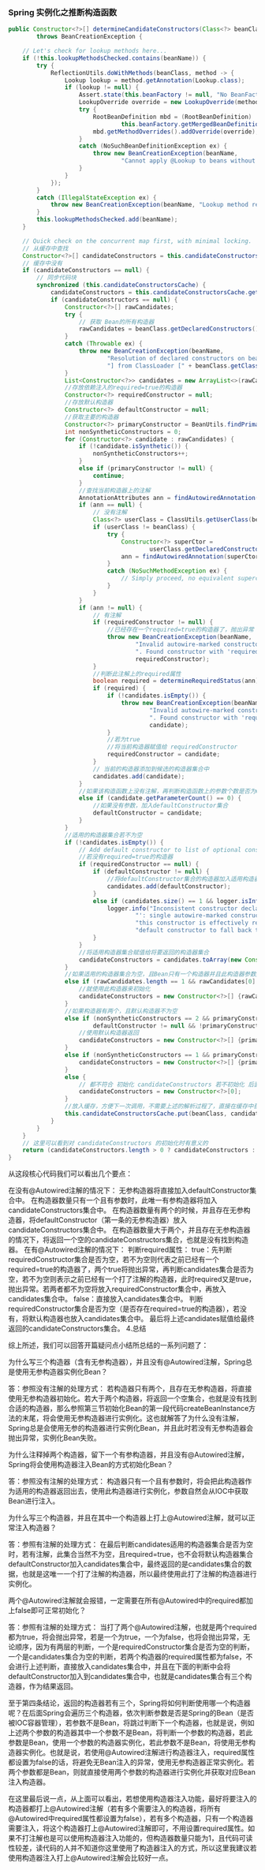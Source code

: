 ### Spring 实例化之推断构造函数 
```java
public Constructor<?>[] determineCandidateConstructors(Class<?> beanClass, final String beanName)
        throws BeanCreationException {

    // Let's check for lookup methods here...
    if (!this.lookupMethodsChecked.contains(beanName)) {
        try {
            ReflectionUtils.doWithMethods(beanClass, method -> {
                Lookup lookup = method.getAnnotation(Lookup.class);
                if (lookup != null) {
                    Assert.state(this.beanFactory != null, "No BeanFactory available");
                    LookupOverride override = new LookupOverride(method, lookup.value());
                    try {
                        RootBeanDefinition mbd = (RootBeanDefinition)
                                this.beanFactory.getMergedBeanDefinition(beanName);
                        mbd.getMethodOverrides().addOverride(override);
                    }
                    catch (NoSuchBeanDefinitionException ex) {
                        throw new BeanCreationException(beanName,
                                "Cannot apply @Lookup to beans without corresponding bean definition");
                    }
                }
            });
        }
        catch (IllegalStateException ex) {
            throw new BeanCreationException(beanName, "Lookup method resolution failed", ex);
        }
        this.lookupMethodsChecked.add(beanName);
    }

    // Quick check on the concurrent map first, with minimal locking.
    // 从缓存中查找
    Constructor<?>[] candidateConstructors = this.candidateConstructorsCache.get(beanClass);
    // 缓存中没有
    if (candidateConstructors == null) {
        // 同步代码块
        synchronized (this.candidateConstructorsCache) {
            candidateConstructors = this.candidateConstructorsCache.get(beanClass);
            if (candidateConstructors == null) {
                Constructor<?>[] rawCandidates;
                try {
                    // 获取 Bean的所有构造器
                    rawCandidates = beanClass.getDeclaredConstructors();
                }
                catch (Throwable ex) {
                    throw new BeanCreationException(beanName,
                            "Resolution of declared constructors on bean Class [" + beanClass.getName() +
                            "] from ClassLoader [" + beanClass.getClassLoader() + "] failed", ex);
                }
                List<Constructor<?>> candidates = new ArrayList<>(rawCandidates.length);
                //存放依赖注入的required=true的构造器
                Constructor<?> requiredConstructor = null;
                //存放默认构造器
                Constructor<?> defaultConstructor = null;
                //获取主要的构造器
                Constructor<?> primaryConstructor = BeanUtils.findPrimaryConstructor(beanClass);
                int nonSyntheticConstructors = 0;
                for (Constructor<?> candidate : rawCandidates) {
                    if (!candidate.isSynthetic()) {
                        nonSyntheticConstructors++;
                    }
                    else if (primaryConstructor != null) {
                        continue;
                    }
                    //查找当前构造器上的注解
                    AnnotationAttributes ann = findAutowiredAnnotation(candidate);
                    if (ann == null) {
                        // 没有注解
                        Class<?> userClass = ClassUtils.getUserClass(beanClass);
                        if (userClass != beanClass) {
                            try {
                                Constructor<?> superCtor =
                                        userClass.getDeclaredConstructor(candidate.getParameterTypes());
                                ann = findAutowiredAnnotation(superCtor);
                            }
                            catch (NoSuchMethodException ex) {
                                // Simply proceed, no equivalent superclass constructor found...
                            }
                        }
                    }
                    if (ann != null) {
                        // 有注解
                        if (requiredConstructor != null) {
                            //已经存在一个required=true的构造器了，抛出异常
                            throw new BeanCreationException(beanName,
                                    "Invalid autowire-marked constructor: " + candidate +
                                    ". Found constructor with 'required' Autowired annotation already: " +
                                    requiredConstructor);
                        }
                        //判断此注解上的required属性
                        boolean required = determineRequiredStatus(ann);
                        if (required) {
                            if (!candidates.isEmpty()) {
                                throw new BeanCreationException(beanName,
                                        "Invalid autowire-marked constructors: " + candidates +
                                        ". Found constructor with 'required' Autowired annotation: " +
                                        candidate);
                            }
                            //若为true
                            //将当前构造器赋值给 requiredConstructor
                            requiredConstructor = candidate;
                        }
                        // 当前的构造器添加到候选的构造器集合中
                        candidates.add(candidate);
                    }
                    //如果该构造函数上没有注解，再判断构造函数上的参数个数是否为0
                    else if (candidate.getParameterCount() == 0) {
                        //如果没有参数，加入defaultConstructor集合
                        defaultConstructor = candidate;
                    }
                }
                //适用的构造器集合若不为空
                if (!candidates.isEmpty()) {
                    // Add default constructor to list of optional constructors, as fallback.
                    //若没有required=true的构造器
                    if (requiredConstructor == null) {
                        if (defaultConstructor != null) {
                            //将defaultConstructor集合的构造器加入适用构造器集合
                            candidates.add(defaultConstructor);
                        }
                        else if (candidates.size() == 1 && logger.isInfoEnabled()) {
                            logger.info("Inconsistent constructor declaration on bean with name '" + beanName +
                                    "': single autowire-marked constructor flagged as optional - " +
                                    "this constructor is effectively required since there is no " +
                                    "default constructor to fall back to: " + candidates.get(0));
                        }
                    }
                    //将适用构造器集合赋值给将要返回的构造器集合
                    candidateConstructors = candidates.toArray(new Constructor<?>[0]);
                }
                //如果适用的构造器集合为空，且Bean只有一个构造器并且此构造器参数数量大于0
                else if (rawCandidates.length == 1 && rawCandidates[0].getParameterCount() > 0) {
                    //就使用此构造器来初始化
                    candidateConstructors = new Constructor<?>[] {rawCandidates[0]};
                }
                //如果构造器有两个，且默认构造器不为空
                else if (nonSyntheticConstructors == 2 && primaryConstructor != null &&
                        defaultConstructor != null && !primaryConstructor.equals(defaultConstructor)) {
                    //使用默认构造器返回
                    candidateConstructors = new Constructor<?>[] {primaryConstructor, defaultConstructor};
                }
                else if (nonSyntheticConstructors == 1 && primaryConstructor != null) {
                    candidateConstructors = new Constructor<?>[] {primaryConstructor};
                }
                else {
                    // 都不符合 初始化 candidateConstructors 若不初始化 后面的判断会有问题
                    candidateConstructors = new Constructor<?>[0];
                }
                //放入缓存，方便下一次调用，不需要上述的解析过程了，直接在缓存中获取
                this.candidateConstructorsCache.put(beanClass, candidateConstructors);
            }
        }
    }
    // 这里可以看到对 candidateConstructors 的初始化时有意义的
    return (candidateConstructors.length > 0 ? candidateConstructors : null);
}
```
从这段核心代码我们可以看出几个要点：

在没有@Autowired注解的情况下：
无参构造器将直接加入defaultConstructor集合中。
在构造器数量只有一个且有参数时，此唯一有参构造器将加入candidateConstructors集合中。
在构造器数量有两个的时候，并且存在无参构造器，将defaultConstructor（第一条的无参构造器）放入candidateConstructors集合中。
在构造器数量大于两个，并且存在无参构造器的情况下，将返回一个空的candidateConstructors集合，也就是没有找到构造器。
在有@Autowired注解的情况下：
判断required属性：
true：先判断requiredConstructor集合是否为空，若不为空则代表之前已经有一个required=true的构造器了，两个true将抛出异常，再判断candidates集合是否为空，若不为空则表示之前已经有一个打了注解的构造器，此时required又是true，抛出异常。若两者都不为空将放入requiredConstructor集合中，再放入candidates集合中。
false：直接放入candidates集合中。
判断requiredConstructor集合是否为空（是否存在required=true的构造器），若没有，将默认构造器也放入candidates集合中。
最后将上述candidates赋值给最终返回的candidateConstructors集合。
4.总结

综上所述，我们可以回答开篇疑问点小结所总结的一系列问题了：

为什么写三个构造器（含有无参构造器），并且没有@Autowired注解，Spring总是使用无参构造器实例化Bean？

答：参照没有注解的处理方式： 若构造器只有两个，且存在无参构造器，将直接使用无参构造器初始化。若大于两个构造器，将返回一个空集合，也就是没有找到合适的构造器，那么参照第三节初始化Bean的第一段代码createBeanInstance方法的末尾，将会使用无参构造器进行实例化。这也就解答了为什么没有注解，Spring总是会使用无参的构造器进行实例化Bean，并且此时若没有无参构造器会抛出异常，实例化Bean失败。

为什么注释掉两个构造器，留下一个有参构造器，并且没有@Autowired注解，Spring将会使用构造器注入Bean的方式初始化Bean？

答：参照没有注解的处理方式： 构造器只有一个且有参数时，将会把此构造器作为适用的构造器返回出去，使用此构造器进行实例化，参数自然会从IOC中获取Bean进行注入。

为什么写三个构造器，并且在其中一个构造器上打上@Autowired注解，就可以正常注入构造器？

答：参照有注解的处理方式： 在最后判断candidates适用的构造器集合是否为空时，若有注解，此集合当然不为空，且required=true，也不会将默认构造器集合defaultConstructor加入candidates集合中，最终返回的是candidates集合的数据，也就是这唯一一个打了注解的构造器，所以最终使用此打了注解的构造器进行实例化。

两个@Autowired注解就会报错，一定需要在所有@Autowired中的required都加上false即可正常初始化？

答：参照有注解的处理方式： 当打了两个@Autowired注解，也就是两个required都为true，将会抛出异常，若是一个为true，一个为false，也将会抛出异常，无论顺序，因为有两层的判断，一个是requiredConstructor集合是否为空的判断，一个是candidates集合为空的判断，若两个构造器的required属性都为false，不会进行上述判断，直接放入candidates集合中，并且在下面的判断中会将defaultConstructor加入到candidates集合中，也就是candidates集合有三个构造器，作为结果返回。

至于第四条结论，返回的构造器若有三个，Spring将如何判断使用哪一个构造器呢？在后面Spring会遍历三个构造器，依次判断参数是否是Spring的Bean（是否被IOC容器管理），若参数不是Bean，将跳过判断下一个构造器，也就是说，例如上述两个参数的构造器其中一个参数不是Bean，将判断一个参数的构造器，若此参数是Bean，使用一个参数的构造器实例化，若此参数不是Bean，将使用无参构造器实例化。也就是说，若使用@Autowired注解进行构造器注入，required属性都设置为false的话，将避免无Bean注入的异常，使用无参构造器正常实例化。若两个参数都是Bean，则就直接使用两个参数的构造器进行实例化并获取对应Bean注入构造器。

在这里最后说一点，从上面可以看出，若想使用构造器注入功能，最好将要注入的构造器都打上@Autowired注解（若有多个需要注入的构造器，将所有@Autowired中required属性都设置为false），若有多个构造器，只有一个构造器需要注入，将这个构造器打上@Autowired注解即可，不用设置required属性。如果不打注解也是可以使用构造器注入功能的，但构造器数量只能为1，且代码可读性较差，读代码的人并不知道你这里使用了构造器注入的方式，所以这里我建议若使用构造器注入打上@Autowired注解会比较好一点。
